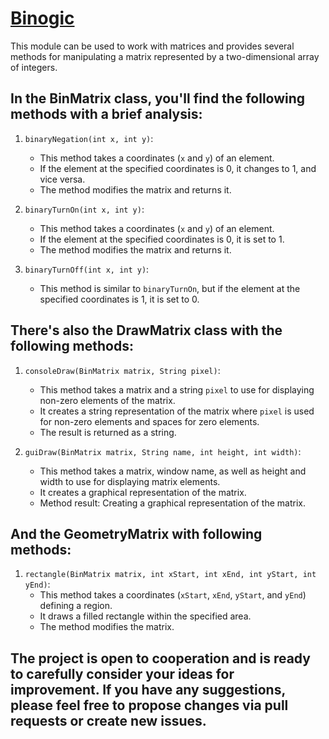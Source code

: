 # [Binogic](https://github.com/Gre4ko/Binogic)
This module can be used to work with matrices and provides several methods for manipulating a matrix represented by a two-dimensional array of integers.
## In the BinMatrix class, you'll find the following methods with a brief analysis:

1. `binaryNegation(int x, int y)`:
   - This method takes a coordinates (`x` and `y`) of an element.
   - If the element at the specified coordinates is 0, it changes to 1, and vice versa.
   - The method modifies the matrix and returns it.

2. `binaryTurnOn(int x, int y)`:
   - This method takes a coordinates (`x` and `y`) of an element.
   - If the element at the specified coordinates is 0, it is set to 1.
   - The method modifies the matrix and returns it.

3. `binaryTurnOff(int x, int y)`:
   - This method is similar to `binaryTurnOn`, but if the element at the specified coordinates is 1, it is set to 0.

## There's also the DrawMatrix class with the following methods:

1. `consoleDraw(BinMatrix matrix, String pixel)`:
   - This method takes a matrix and a string `pixel` to use for displaying non-zero elements of the matrix.
   - It creates a string representation of the matrix where `pixel` is used for non-zero elements and spaces for zero elements.
   - The result is returned as a string.

2. `guiDraw(BinMatrix matrix, String name, int height, int width)`:
   - This method takes a matrix, window name, as well as height  and width  to use for displaying matrix elements.
   - It creates a graphical representation of the matrix.
   - Method result: Creating a graphical representation of the matrix.

## And the GeometryMatrix with following methods:
1. `rectangle(BinMatrix matrix, int xStart, int xEnd, int yStart, int yEnd)`:
   - This method takes a coordinates (`xStart`, `xEnd`, `yStart`, and `yEnd`) defining a region.
   - It draws a filled rectangle within the specified area.
   - The method modifies the matrix.
   
## The project is open to cooperation and is ready to carefully consider your ideas for improvement. If you have any suggestions, please feel free to propose changes via pull requests or create new issues.
